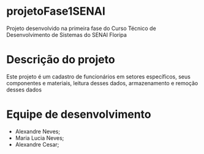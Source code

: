 # projetoFase1SENAI
Projeto desenvolvido na primeira fase do Curso Técnico de Desenvolvimento de Sistemas do SENAI Floripa

# Descrição do projeto
Este projeto é um cadastro de funcionários em setores específicos, seus componentes e materiais, leitura desses dados, armazenamento e remoção desses dados

# Equipe de desenvolvimento
- Alexandre Neves;
- Maria Lucia Neves;
- Alexandre Cesar;